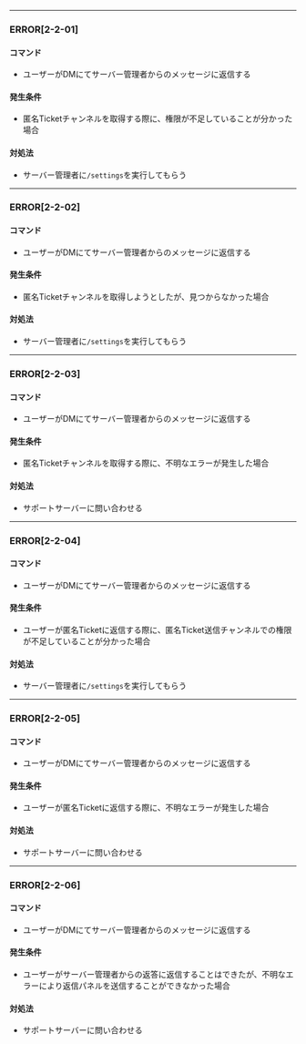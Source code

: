 
---

### ERROR[2-2-01]
#### コマンド
- ユーザーがDMにてサーバー管理者からのメッセージに返信する
#### 発生条件
- 匿名Ticketチャンネルを取得する際に、権限が不足していることが分かった場合
#### 対処法
- サーバー管理者に`/settings`を実行してもらう

---

### ERROR[2-2-02]
#### コマンド
- ユーザーがDMにてサーバー管理者からのメッセージに返信する
#### 発生条件
- 匿名Ticketチャンネルを取得しようとしたが、見つからなかった場合
#### 対処法
- サーバー管理者に`/settings`を実行してもらう

---

### ERROR[2-2-03]
#### コマンド
- ユーザーがDMにてサーバー管理者からのメッセージに返信する
#### 発生条件
- 匿名Ticketチャンネルを取得する際に、不明なエラーが発生した場合
#### 対処法
- サポートサーバーに問い合わせる

---

### ERROR[2-2-04]
#### コマンド
- ユーザーがDMにてサーバー管理者からのメッセージに返信する
#### 発生条件
- ユーザーが匿名Ticketに返信する際に、匿名Ticket送信チャンネルでの権限が不足していることが分かった場合
#### 対処法
- サーバー管理者に`/settings`を実行してもらう

---

### ERROR[2-2-05]
#### コマンド
- ユーザーがDMにてサーバー管理者からのメッセージに返信する
#### 発生条件
- ユーザーが匿名Ticketに返信する際に、不明なエラーが発生した場合
#### 対処法
- サポートサーバーに問い合わせる

---

### ERROR[2-2-06]
#### コマンド
- ユーザーがDMにてサーバー管理者からのメッセージに返信する
#### 発生条件
- ユーザーがサーバー管理者からの返答に返信することはできたが、不明なエラーにより返信パネルを送信することができなかった場合
#### 対処法
- サポートサーバーに問い合わせる